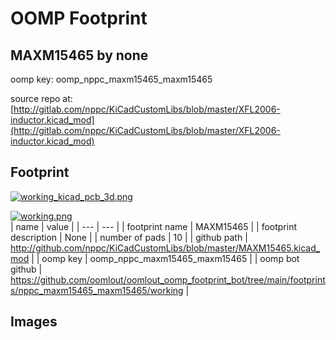 # OOMP Footprint  
## MAXM15465  by none  
  
oomp key: oomp_nppc_maxm15465_maxm15465  
  
source repo at: [http://gitlab.com/nppc/KiCadCustomLibs/blob/master/XFL2006-inductor.kicad_mod](http://gitlab.com/nppc/KiCadCustomLibs/blob/master/XFL2006-inductor.kicad_mod)  
## Footprint  
  
[![working_kicad_pcb_3d.png](working_kicad_pcb_3d_600.png)](working_kicad_pcb_3d.png)  
  
[![working.png](working_600.png)](working.png)  
| name | value | 
| --- | --- | 
| footprint name | MAXM15465 | 
| footprint description | None | 
| number of pads | 10 | 
| github path | http://github.com/nppc/KiCadCustomLibs/blob/master/MAXM15465.kicad_mod | 
| oomp key | oomp_nppc_maxm15465_maxm15465 | 
| oomp bot github | https://github.com/oomlout/oomlout_oomp_footprint_bot/tree/main/footprints/nppc_maxm15465_maxm15465/working | 
## Images  

